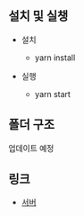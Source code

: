 ## 설치 및 실챙

- 설치

  - yarn install

- 실행
  - yarn start

## 폴더 구조

업데이트 예정

## 링크

- [서버](https://github.com/JamesSleep/dn-server-v1)

